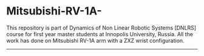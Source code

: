# Mitsubishi-RV-1A-
This repository is part of Dynamics of Non Linear Robotic Systems [DNLRS] course for first year master students at Innopolis University, Russia. All the work has done on Mitsubishi RV-1A arm with a ZXZ wrist configuration.
________________________________________________________________________________________________________________________________________


